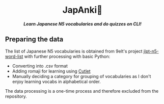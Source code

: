<div style="text-align: center">
    <h1>JapAnki👹</h1>
    <h5>Learn Japanese N5 vocabularies and do quizzes on CLI!</h5>
</div>

##  Preparing the data

The list of Japanese N5 vocabularies is obtained from 9elt's project [jlpt-n5-word-list](https://github.com/9elt/jlpt-n5-word-list) with further processing with basic Python:

- Converting into .csv format
- Adding romaji for learning using [Cutlet](https://github.com/polm/cutlet)
- Manually deciding a category for grouping of vocabularies as I don't enjoy learning vocabs in alphabetical order.

The data processing is a one-time process and therefore excluded from the repository.

